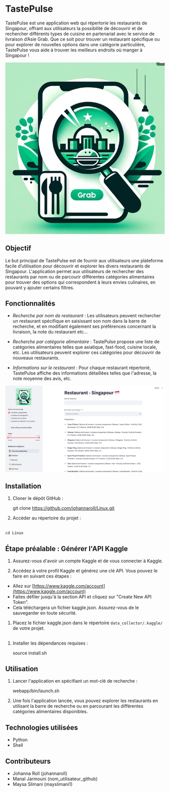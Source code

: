 # TastePulse

TastePulse est une application web qui répertorie les restaurants de Singapour, offrant aux utilisateurs la possibilité de découvrir et de rechercher différents types de cuisine en partenariat avec le service de livraison d’Asie Grab. Que ce soit pour trouver un restaurant spécifique ou pour explorer de nouvelles options dans une catégorie particulière, TastePulse vous aide à trouver les meilleurs endroits où manger à Singapour !

![Logo de l'application](webapp/ressources/logo.jpeg)

## Objectif

Le but principal de TastePulse est de fournir aux utilisateurs une plateforme facile d’utilisation pour découvrir et explorer les divers restaurants de Singapour. L'application permet aux utilisateurs de rechercher des restaurants par nom ou de parcourir différentes catégories alimentaires pour trouver des options qui correspondent à leurs envies culinaires, en pouvant y ajouter certains filtres.

## Fonctionnalités

- *Recherche par nom de restaurant* : Les utilisateurs peuvent rechercher un restaurant spécifique en saisissant son nom dans la barre de recherche, et en modifiant également ses préférences concernant la livraison, la note du restaurant etc…
  
- *Recherche par catégorie alimentaire* : TastePulse propose une liste de catégories alimentaires telles que asiatique, fast-food, cuisine locale, etc. Les utilisateurs peuvent explorer ces catégories pour découvrir de nouveaux restaurants.

- *Informations sur le restaurant* : Pour chaque restaurant répertorié, TastePulse affiche des informations détaillées telles que l'adresse, la note moyenne des avis, etc.

![Page de l'application](webapp/ressources/TastePulse.png)

## Installation

1. Cloner le dépôt GitHub :
   
   git clone https://github.com/johannaroll/Linux.git
   
2. Accéder au répertoire du projet :
   
<span class="btn" data-clipboard-target="#code" style="float: right;"></span>

<pre><code id="code">
cd Linux
</code></pre>

   ## Étape préalable : Générer l'API Kaggle

   1. Assurez-vous d'avoir un compte Kaggle et de vous connecter à Kaggle.

   2. Accédez à votre profil Kaggle et générez une clé API. Vous pouvez le faire en suivant ces étapes :
   - Allez sur [https://www.kaggle.com/account](https://www.kaggle.com/account)
   - Faites défiler jusqu'à la section API et cliquez sur "Create New API Token".
   - Cela téléchargera un fichier kaggle.json. Assurez-vous de le sauvegarder en toute sécurité.

   1. Placez le fichier kaggle.json dans le répertoire `data_collector/.kaggle/` de votre projet.

   ##

1. Installer les dépendances requises :
   
   source install.sh
   

## Utilisation

1. Lancer l'application en spécifiant un mot-clé de recherche :
   
   webapp/bin/launch.sh


2. Une fois l'application lancée, vous pouvez explorer les restaurants en utilisant la barre de recherche ou en parcourant les différentes catégories alimentaires disponibles.


## Technologies utilisées

- Python
- Shell


## Contributeurs

- Johanna Roll (johannaroll)
- Manal Jarmouni (nom_utilisateur_github)
- Maysa Slimani (mayslimani1)
